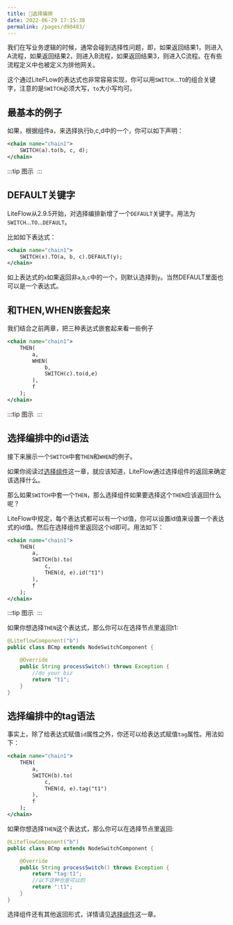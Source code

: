 ```yaml
---
title: 🌾选择编排
date: 2022-06-29 17:15:38
permalink: /pages/d90483/
---
```


我们在写业务逻辑的时候，通常会碰到选择性问题，即，如果返回结果1，则进入A流程，如果返回结果2，则进入B流程，如果返回结果3，则进入C流程。在有些流程定义中也被定义为排他网关。

这个通过LiteFLow的表达式也非常容易实现，你可以用`SWITCH`...`TO`的组合关键字，注意的是`SWITCH`必须大写，`to`大小写均可。

## 最基本的例子

如果，根据组件a，来选择执行b,c,d中的一个，你可以如下声明：

```xml
<chain name="chain1">
    SWITCH(a).to(b, c, d);
</chain>
```
:::tip 图示
<img :src="$withBase('/img/flow_example/e5.svg')" style="zoom: 80%" class="no-zoom">
:::

## DEFAULT关键字

LiteFlow从2.9.5开始，对选择编排新增了一个`DEFAULT`关键字。用法为`SWITCH`...`TO`...`DEFAULT`。

比如如下表达式：

```xml
<chain name="chain1">
    SWITCH(x).TO(a, b, c).DEFAULT(y);
</chain>
```

如上表达式的`x`如果返回非`a`,`b`,`c`中的一个，则默认选择到`y`。当然DEFAULT里面也可以是一个表达式。

## 和THEN,WHEN嵌套起来

我们结合之前两章，把三种表达式嵌套起来看一些例子

```xml
<chain name="chain1">
    THEN(
        a,
        WHEN(
            b,
            SWITCH(c).to(d,e)
        ),
        f
    );
</chain>
```

:::tip 图示
<img :src="$withBase('/img/flow_example/e6.svg')" style="zoom: 80%" class="no-zoom">
:::

## 选择编排中的id语法

接下来展示一个`SWITCH`中套`THEN`和`WHEN`的例子。

如果你阅读过[选择组件](/pages/c0f5d7/)这一章，就应该知道，LiteFlow通过选择组件的返回来确定该选择什么。

那么如果`SWITCH`中套一个`THEN`，那么选择组件如果要选择这个`THEN`应该返回什么呢？

LiteFlow中规定，每个表达式都可以有一个id值，你可以设置id值来设置一个表达式的id值。然后在选择组件里返回这个id即可。用法如下：

```xml
<chain name="chain1">
    THEN(
        a,
        SWITCH(b).to(
            c, 
            THEN(d, e).id("t1")
        ),
        f
    );
</chain>
```

:::tip 图示
<img :src="$withBase('/img/flow_example/e7.svg')" style="zoom: 80%" class="no-zoom">
:::

如果你想选择`THEN`这个表达式，那么你可以在选择节点里返回t1:

```java
@LiteflowComponent("b")
public class BCmp extends NodeSwitchComponent {

    @Override
    public String processSwitch() throws Exception {
        //do your biz
        return "t1";
    }
}
```

## 选择编排中的tag语法

事实上，除了给表达式赋值`id`属性之外，你还可以给表达式赋值`tag`属性。用法如下：

```xml
<chain name="chain1">
    THEN(
        a,
        SWITCH(b).to(
            c, 
            THEN(d, e).tag("t1")
        ),
        f
    );
</chain>
```

如果你想选择`THEN`这个表达式，那么你可以在选择节点里返回:

```java
@LiteflowComponent("b")
public class BCmp extends NodeSwitchComponent {

    @Override
    public String processSwitch() throws Exception {
        return "tag:t1";
        //以下这种也是可以的
        return ":t1";
    }
}
```

选择组件还有其他返回形式，详情请见[选择组件](/pages/c0f5d7/)这一章。
